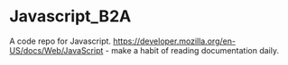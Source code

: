 # Javascript_B2A
A code repo for Javascript.
https://developer.mozilla.org/en-US/docs/Web/JavaScript - make a habit of reading documentation daily.
